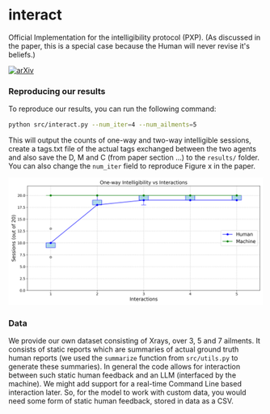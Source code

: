 # interact
Official Implementation for the intelligibility protocol (PXP).
(As discussed in the paper, this is a special case because the Human will never revise it's beliefs.)

[![arXiv](https://img.shields.io/badge/arXiv-TBD-b31b1b.svg)](https://arxiv.org/abs/TBD)

### Reproducing our results
To reproduce our results, you can run the following command:
```bash
python src/interact.py --num_iter=4 --num_ailments=5
```
This will output the counts of one-way and two-way intelligible sessions, create a tags.txt file of the actual tags exchanged between the two agents and also save the D, M and C (from paper section ...) to the `results/` folder.
You can also change the `num_iter` field to reproduce Figure x in the paper.

![Figure](assets/trend.png)

### Data
We provide our own dataset consisting of Xrays, over 3, 5 and 7 ailments.
It consists of static reports which are summaries of actual ground truth human reports (we used the `summarize` function from `src/utils.py` to generate these summaries).
In general the code allows for interaction between such static human feedback and an LLM (interfaced by the machine).
We might add support for a real-time Command Line based interaction later.
So, for the model to work with custom data, you would need some form of static human feedback, stored in data as a CSV.
